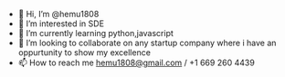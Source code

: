 - 👋 Hi, I’m @hemu1808
- 👀 I’m interested in SDE
- 🌱 I’m currently learning python,javascript
- 💞️ I’m looking to collaborate on any startup company where i have an oppurtunity to show my excellence
- 📫 How to reach me hemu1808@gmail.com / +1 669 260 4439

<!---
hemu1808/hemu1808 is a ✨ special ✨ repository because its `README.md` (this file) appears on your GitHub profile.
You can click the Preview link to take a look at your changes.
--->
